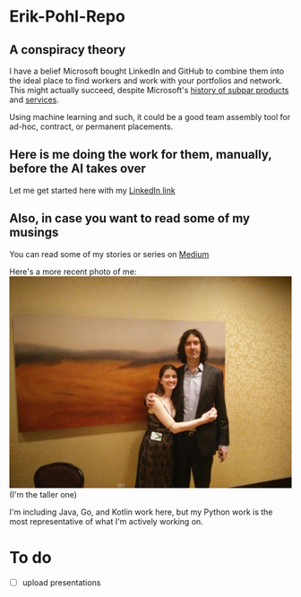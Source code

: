 # Erik-Pohl-Repo

## A conspiracy theory
I have a belief Microsoft bought LinkedIn and GitHub to combine them into the ideal place to find workers and work with your portfolios and network.  This might actually succeed, despite Microsoft's [history of subpar products](https://en.wikipedia.org/wiki/Blue_Screen_of_Death "Blue Screen of Death") and [services](https://nhlife.files.wordpress.com/2013/04/binggoogle.jpg "The best use of Bing").

Using machine learning and such, it could be a good team assembly tool for ad-hoc, contract, or permanent placements.

## Here is me doing the work for them, manually, before the AI takes over

Let me get started here with my [LinkedIn link](https://www.linkedin.com/in/erik-pohl-0792159/ "My LinkedIn link")

## Also, in case you want to read some of my musings 

You can read some of my stories or series on [Medium](https://medium.com/@erikpohl.444 "My blog on Medium")

Here's a more recent photo of me:
![I'm the taller one](https://github.com/ErikPohl-Lot49-Projects/Erik-Pohl-Repo/blob/master/media/more_recent.jpg "I'm the taller one")
 (I'm the taller one)
 
I'm including Java, Go, and Kotlin work here, but my Python work is the most representative of what I'm actively working on.

# To do

- [ ] upload presentations
